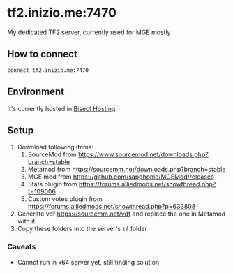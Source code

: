 # tf2.inizio.me:7470

My dedicated TF2 server, currently used for MGE mostly

## How to connect

```
connect tf2.inizio.me:7470
```

## Environment

It's currently hosted in [Bisect Hosting](https://games.bisecthosting.com)

## Setup

1. Download following items:
    1. SourceMod from https://www.sourcemod.net/downloads.php?branch=stable
    2. Metamod from https://sourcemm.net/downloads.php?branch=stable
    3. MGE mod from https://github.com/sapphonie/MGEMod/releases
    4. Stats plugin from https://forums.alliedmods.net/showthread.php?t=109006
    5. Custom votes plugin from https://forums.alliedmods.net/showthread.php?p=633808
2. Generate vdf https://sourcemm.net/vdf and replace the one in Metamod with it
3. Copy these folders into the server's `tf` folder

### Caveats

- Cannot run in x64 server yet, still finding solution
